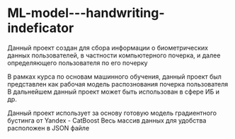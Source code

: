 # ML-model---handwriting-indeficator
Данный проект создан для сбора информации о биометрических данных пользователей, в частности компьютерного почерка, и далее определяющего пользователя по его почерку 

В рамках курса по основам машинного обучения, данный проект был представлен как рабочая модель распознования почерка пользователя
В дальнейшем данный проект может быть использован в сфере ИБ и др.

Данный проект использует за основу готовую модель градиентного бустинга от Yandex - CatBoost
Весь массив данных для удобства расположен в JSON файле 
